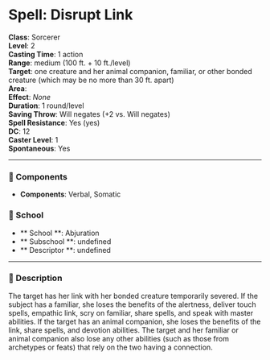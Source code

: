 
# Spell: Disrupt Link
**Class**: Sorcerer  
**Level**: 2  
**Casting Time**: 1 action  
**Range**: medium (100 ft. + 10 ft./level)  
**Target**: one creature and her animal companion, familiar, or other bonded creature (which may be no more than 30 ft. apart)  
**Area**:   
**Effect**: _None_  
**Duration**: 1 round/level  
**Saving Throw**: Will negates (+2 vs. Will negates)  
**Spell Resistance**: Yes (yes)  
**DC**: 12  
**Caster Level**: 1  
**Spontaneous**: Yes

---

### 🔮 Components
- **Components**: Verbal, Somatic

### 🏫 School
- ** School **: Abjuration
- ** Subschool **: undefined
- ** Descriptor **: undefined
---

### 📜 Description
The target has her link with her bonded creature temporarily severed. If the subject has a familiar, she loses the benefits of the alertness, deliver touch spells, empathic link, scry on familiar, share spells, and speak with master abilities. If the target has an animal companion, she loses the benefits of the link, share spells, and devotion abilities. The target and her familiar or animal companion also lose any other abilities (such as those from archetypes or feats) that rely on the two having a connection.
